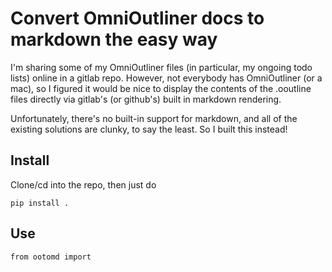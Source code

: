 # Convert OmniOutliner docs to markdown the easy way

I'm sharing some of my OmniOutliner files (in particular, my ongoing todo lists) online in a gitlab repo. However, not everybody has OmniOutliner (or a mac), so I figured it would be nice to display the contents of the .ooutline files directly via gitlab's (or github's) built in markdown rendering.

Unfortunately, there's no built-in support for markdown, and all of the existing solutions are clunky, to say the least. So I built this instead!

## Install

Clone/cd into the repo, then just do

    pip install .

## Use

    from ootomd import 
